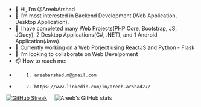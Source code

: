 - 👋 Hi, I’m @AreebArshad
- 👀 I’m most interested in Backend Development (Web Application, Desktop Application).
- 🦾 I have completed many Web Projects(PHP Core, Bootstrap, JS, JQuey), 2 Desktop Applications(C#, .NET), and 1 Android Application(Java).
- 🌱 Currently working on a Web Porject using ReactJS and Python - Flask
- 💞️ I’m looking to collaborate on Web Develpoment
- 📫 How to reach me: 
-         1. areebarshad.m@gmail.com
-         2. https://www.linkedin.com/in/areeb-arshad27/

[![GitHub Streak](https://streak-stats.demolab.com?user=AreebMughal&theme=highcontrast&border_radius=6.6&mode=weekly)](https://git.io/streak-stats) &nbsp; &nbsp; ![Areeb's GitHub stats](https://github-readme-stats.vercel.app/api?username=AreebMughal&show_icons=true&theme=vision-friendly-dark)

<!--
<div style="display: flex; flex: row; width: 100%; justify-content: space-between">
  <img src="https://streak-stats.demolab.com?user=AreebMughal&theme=highcontrast&border_radius=6.6&mode=weekly" alt="GitHub Streak" />
  <img src="https://github-readme-stats.vercel.app/api?username=AreebMughal&show_icons=true&theme=vision-friendly-dark" alt="Areeb's GitHub stats" style="flex: 1;" />
</div>


[![GitHub Streak](https://streak-stats.demolab.com?user=AreebMughal&theme=highcontrast&border_radius=6.6&mode=weekly)](https://git.io/streak-stats)
![Areeb's GitHub stats](https://github-readme-stats.vercel.app/api?username=AreebMughal&show_icons=true&theme=vision-friendly-dark)

<h4 align="center">
  <a href="https://github.com/zumrudu-anka?tab=repositories" title="Show Repositories">🔎 Show More 🔍</a>
</h4>
--->
<!---
AreebMughal/AreebMughal is a ✨ special ✨ repository because its `README.md` (this file) appears on your GitHub profile.
You can click the Preview link to take a look at your changes.
--->
